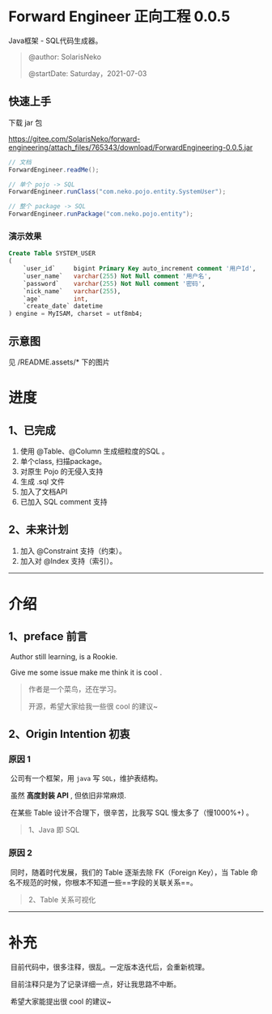 # Forward Engineer 正向工程 0.0.5

Java框架 - SQL代码生成器。

> @author: SolarisNeko 
>
> @startDate: Saturday，2021-07-03

## 快速上手

下载 jar 包

https://gitee.com/SolarisNeko/forward-engineering/attach_files/765343/download/ForwardEngineering-0.0.5.jar

```java
// 文档
ForwardEngineer.readMe();

// 单个 pojo -> SQL
ForwardEngineer.runClass("com.neko.pojo.entity.SystemUser");

// 整个 package -> SQL
ForwardEngineer.runPackage("com.neko.pojo.entity");

```
### 演示效果
```sql
Create Table SYSTEM_USER
(
    `user_id`     bigint Primary Key auto_increment comment '用户Id',
    `user_name`   varchar(255) Not Null comment '用户名',
    `password`    varchar(255) Not Null comment '密码',
    `nick_name`   varchar(255),
    `age`         int,
    `create_date` datetime
) engine = MyISAM, charset = utf8mb4;
```



## 示意图
见 /README.assets/* 下的图片

# 进度

## 1、已完成

1. 使用 @Table、@Column 生成细粒度的SQL 。
2. 单个class, 扫描package。
3. 对原生 Pojo 的无侵入支持
4. 生成 .sql 文件
5. 加入了文档API
6. 已加入 SQL comment 支持


## 2、未来计划

1. 加入 @Constraint 支持（约束）。
2. 加入对 @Index 支持（索引）。



------

# 介绍

## 1、preface 前言

​	Author still learning, is a Rookie.

​	Give me some issue make me think it is cool .

> 作者是一个菜鸟，还在学习。
>
> 开源，希望大家给我一些很 cool 的建议~

## 2、Origin Intention 初衷

### 原因 1

​	公司有一个框架，用 `java` 写 `SQL`，维护表结构。

​	虽然 **高度封装 API** , 但依旧非常麻烦.

​	在某些 Table 设计不合理下，很辛苦，比我写 SQL 慢太多了（慢1000%+) 。

> 1、Java 即 SQL

### 原因 2

​	同时，随着时代发展，我们的 Table 逐渐去除 FK（Foreign Key），当 Table 命名不规范的时候，你根本不知道一些==字段的关联关系==。

> 2、Table 关系可视化



---------

# 补充

​	目前代码中，很多注释，很乱。一定版本迭代后，会重新梳理。

​	目前注释只是为了记录详细一点，好让我思路不中断。

​	希望大家能提出很 cool 的建议~

